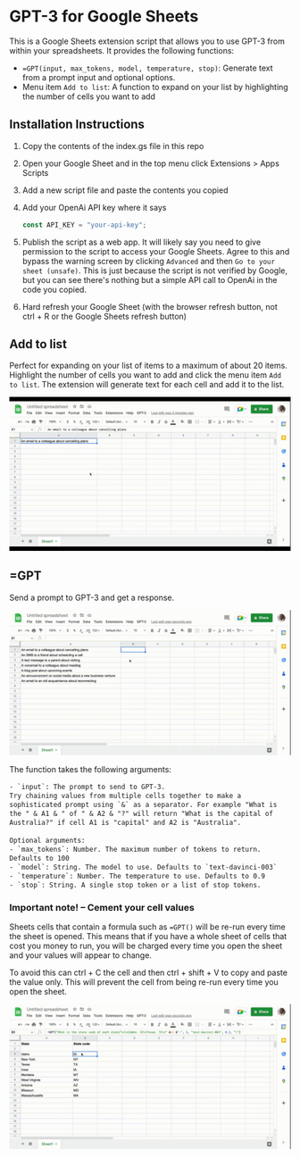 # GPT-3 for Google Sheets

This is a Google Sheets extension script that allows you to use GPT-3 from within your spreadsheets. It provides the following functions:

- `=GPT(input, max_tokens, model, temperature, stop)`: Generate text from a prompt input and optional options.
- Menu item `Add to list`: A function to expand on your list by highlighting the number of cells you want to add


## Installation Instructions

 1. Copy the contents of the index.gs file in this repo

 2. Open your Google Sheet and in the top menu click Extensions > Apps Scripts

 3. Add a new script file and paste the contents you copied

 4. Add your OpenAi API key where it says
    ```javascript
    const API_KEY = "your-api-key";

 5. Publish the script as a web app. It will likely say you need to give permission to the script to access your Google Sheets. Agree to this and bypass the warning screen by clicking `Advanced` and then `Go to your sheet (unsafe)`. This is just because the script is not verified by Google, but you can see there's nothing but a simple API call to OpenAi in the code you copied.

 6. Hard refresh your Google Sheet (with the browser refresh button, not ctrl + R or the Google Sheets refresh button)


## Add to list

 Perfect for expanding on your list of items to a maximum of about 20 items. Highlight the number of cells you want to add and click the menu item `Add to list`. The extension will generate text for each cell and add it to the list. 

 <img src="/demo-gifs/Adding%20to%20list%20with%20GPT-3.gif?raw=true" width="700px">



 ## =GPT

 Send a prompt to GPT-3 and get a response. 

 <img src="/demo-gifs/=GPT.gif?raw=true" width="700px">

 The function takes the following arguments:

    - `input`: The prompt to send to GPT-3. 
    Try chaining values from multiple cells together to make a sophisticated prompt using `&` as a separator. For example "What is the " & A1 & " of " & A2 & "?" will return "What is the capital of Australia?" if cell A1 is "capital" and A2 is "Australia".

    Optional arguments:
    - `max_tokens`: Number. The maximum number of tokens to return. Defaults to 100
    - `model`: String. The model to use. Defaults to `text-davinci-003`
    - `temperature`: Number. The temperature to use. Defaults to 0.9
    - `stop`: String. A single stop token or a list of stop tokens.


 ### Important note! – Cement your cell values

 Sheets cells that contain a formula such as `=GPT()` will be re-run every time the sheet is opened. This means that if you have a whole sheet of cells that cost you money to run, you will be charged every time you open the sheet and your values will appear to change.

 To avoid this can ctrl + C the cell and then ctrl + shift + V to copy and paste the value only. This will prevent the cell from being re-run every time you open the sheet.

 <img src="/demo-gifs/Making%20solid%20values.gif?raw=true" width="700px">